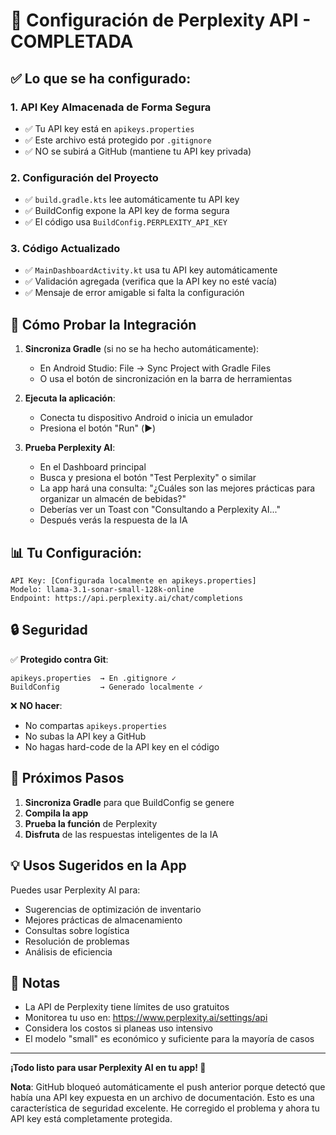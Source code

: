 # 🎉 Configuración de Perplexity API - COMPLETADA

## ✅ Lo que se ha configurado:

### 1. API Key Almacenada de Forma Segura
- ✅ Tu API key está en `apikeys.properties`
- ✅ Este archivo está protegido por `.gitignore`
- ✅ NO se subirá a GitHub (mantiene tu API key privada)

### 2. Configuración del Proyecto
- ✅ `build.gradle.kts` lee automáticamente tu API key
- ✅ BuildConfig expone la API key de forma segura
- ✅ El código usa `BuildConfig.PERPLEXITY_API_KEY`

### 3. Código Actualizado
- ✅ `MainDashboardActivity.kt` usa tu API key automáticamente
- ✅ Validación agregada (verifica que la API key no esté vacía)
- ✅ Mensaje de error amigable si falta la configuración

## 🧪 Cómo Probar la Integración

1. **Sincroniza Gradle** (si no se ha hecho automáticamente):
   - En Android Studio: File → Sync Project with Gradle Files
   - O usa el botón de sincronización en la barra de herramientas

2. **Ejecuta la aplicación**:
   - Conecta tu dispositivo Android o inicia un emulador
   - Presiona el botón "Run" (▶️)

3. **Prueba Perplexity AI**:
   - En el Dashboard principal
   - Busca y presiona el botón "Test Perplexity" o similar
   - La app hará una consulta: "¿Cuáles son las mejores prácticas para organizar un almacén de bebidas?"
   - Deberías ver un Toast con "Consultando a Perplexity AI..."
   - Después verás la respuesta de la IA

## 📊 Tu Configuración:

```
API Key: [Configurada localmente en apikeys.properties]
Modelo: llama-3.1-sonar-small-128k-online
Endpoint: https://api.perplexity.ai/chat/completions
```

## 🔒 Seguridad

✅ **Protegido contra Git**:
```
apikeys.properties  → En .gitignore ✓
BuildConfig         → Generado localmente ✓
```

❌ **NO hacer**:
- No compartas `apikeys.properties`
- No subas la API key a GitHub
- No hagas hard-code de la API key en el código

## 🚀 Próximos Pasos

1. **Sincroniza Gradle** para que BuildConfig se genere
2. **Compila la app** 
3. **Prueba la función** de Perplexity
4. **Disfruta** de las respuestas inteligentes de la IA

## 💡 Usos Sugeridos en la App

Puedes usar Perplexity AI para:
- Sugerencias de optimización de inventario
- Mejores prácticas de almacenamiento
- Consultas sobre logística
- Resolución de problemas
- Análisis de eficiencia

## 📝 Notas

- La API de Perplexity tiene límites de uso gratuitos
- Monitorea tu uso en: https://www.perplexity.ai/settings/api
- Considera los costos si planeas uso intensivo
- El modelo "small" es económico y suficiente para la mayoría de casos

---

**¡Todo listo para usar Perplexity AI en tu app! 🎊**

**Nota**: GitHub bloqueó automáticamente el push anterior porque detectó que había una API key expuesta en un archivo de documentación. Esto es una característica de seguridad excelente. He corregido el problema y ahora tu API key está completamente protegida.

